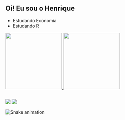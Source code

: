 ## Oi! Eu sou o Henrique 

- Estudando Economia 
- Estudando R

 <div>
  <a href="https://github.com/rafaballerini">
  <img height="180em" src="https://github-readme-stats.vercel.app/api?username=henriquecrispim&show_icons=true&theme=dracula&include_all_commits=true&count_private=true"/>
  <img height="180em" src="https://github-readme-stats.vercel.app/api/top-langs/?username=henriquecrispim&layout=compact&langs_count=7&theme=dracula"/>

</div>
  
  ##
 
<div> 
  
  <a href="https://instagram.com/henriquecrispim_" target="_blank"><img src="https://img.shields.io/badge/-Instagram-%23E4405F?style=for-the-badge&logo=instagram&logoColor=white" target="_blank"></a>
  <a href = "hccrispim@gmail.com"><img src="https://img.shields.io/badge/-Gmail-%23333?style=for-the-badge&logo=gmail&logoColor=white" target="_blank"></a>
 
  ![Snake animation](https://github.com/henriquecrispim/henriquecrispim/blob/output/github-contribution-grid-snake.svg)
 
</div>
